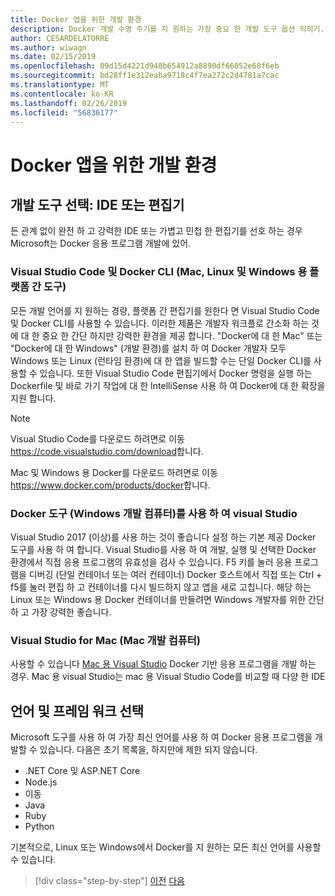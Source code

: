 ```yaml
---
title: Docker 앱을 위한 개발 환경
description: Docker 개발 수명 주기를 지 원하는 가장 중요 한 개발 도구 옵션 익히기.
author: CESARDELATORRE
ms.author: wiwagn
ms.date: 02/15/2019
ms.openlocfilehash: 09d15d4221d948b654912a8890df66052e68f6eb
ms.sourcegitcommit: bd28ff1e312eaba9718c4f7ea272c2d4781a7cac
ms.translationtype: MT
ms.contentlocale: ko-KR
ms.lasthandoff: 02/26/2019
ms.locfileid: "56836177"
---
```

# <a name="development-environment-for-docker-apps"></a>Docker 앱을 위한 개발 환경

## <a name="development-tools-choices-ide-or-editor"></a>개발 도구 선택: IDE 또는 편집기

든 관계 없이 완전 하 고 강력한 IDE 또는 가볍고 민첩 한 편집기를 선호 하는 경우 Microsoft는 Docker 응용 프로그램 개발에 있어.

### <a name="visual-studio-code-and-docker-cli-cross-platform-tools-for-mac-linux-and-windows"></a>Visual Studio Code 및 Docker CLI (Mac, Linux 및 Windows 용 플랫폼 간 도구)

모든 개발 언어를 지 원하는 경량, 플랫폼 간 편집기를 원한다 면 Visual Studio Code 및 Docker CLI를 사용할 수 있습니다. 이러한 제품은 개발자 워크플로 간소화 하는 것에 대 한 중요 한 간단 하지만 강력한 환경을 제공 합니다. "Docker에 대 한 Mac" 또는 "Docker에 대 한 Windows" (개발 환경)를 설치 하 여 Docker 개발자 모두 Windows 또는 Linux (런타임 환경)에 대 한 앱을 빌드할 수는 단일 Docker CLI를 사용할 수 있습니다. 또한 Visual Studio Code 편집기에서 Docker 명령을 실행 하는 Dockerfile 및 바로 가기 작업에 대 한 IntelliSense 사용 하 여 Docker에 대 한 확장을 지원 합니다.

> [!NOTE]
>
> Visual Studio Code를 다운로드 하려면로 이동 <https://code.visualstudio.com/download>합니다.
>
> Mac 및 Windows 용 Docker를 다운로드 하려면로 이동 <https://www.docker.com/products/docker>합니다.

### <a name="visual-studio-with-docker-tools-windows-development-machine"></a>Docker 도구 (Windows 개발 컴퓨터)를 사용 하 여 visual Studio

Visual Studio 2017 (이상)를 사용 하는 것이 좋습니다 설정 하는 기본 제공 Docker 도구를 사용 하 여 합니다. Visual Studio를 사용 하 여 개발, 실행 및 선택한 Docker 환경에서 직접 응용 프로그램의 유효성을 검사 수 있습니다. F5 키를 눌러 응용 프로그램을 디버깅 (단일 컨테이너 또는 여러 컨테이너) Docker 호스트에서 직접 또는 Ctrl + f5를 눌러 편집 하 고 컨테이너를 다시 빌드하지 않고 앱을 새로 고칩니다. 해당 하는 Linux 또는 Windows 용 Docker 컨테이너를 만들려면 Windows 개발자를 위한 간단 하 고 가장 강력한 좋습니다.

### <a name="visual-studio-for-mac-mac-development-machine"></a>Visual Studio for Mac (Mac 개발 컴퓨터)

사용할 수 있습니다 [Mac 용 Visual Studio](https://visualstudio.microsoft.com/vs/mac/) Docker 기반 응용 프로그램을 개발 하는 경우. Mac 용 visual Studio는 mac 용 Visual Studio Code를 비교할 때 다양 한 IDE

## <a name="language-and-framework-choices"></a>언어 및 프레임 워크 선택

Microsoft 도구를 사용 하 여 가장 최신 언어를 사용 하 여 Docker 응용 프로그램을 개발할 수 있습니다. 다음은 초기 목록을, 하지만에 제한 되지 않습니다.

- .NET Core 및 ASP.NET Core
- Node.js
- 이동
- Java
- Ruby
- Python

기본적으로, Linux 또는 Windows에서 Docker를 지 원하는 모든 최신 언어를 사용할 수 있습니다.

>[!div class="step-by-step"]
>[이전](deploy-azure-kubernetes-service.md)
>[다음](docker-apps-inner-loop-workflow.md)
